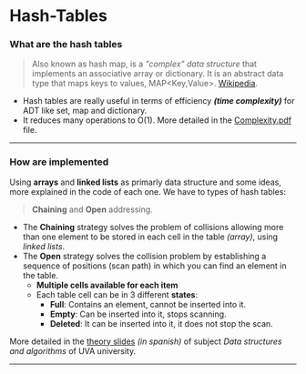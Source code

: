 # Hash-Tables
### What are the hash tables
> Also known as hash map, is a _"complex" data structure_ that implements an associative array or dictionary. It is an abstract data type that maps keys to values, MAP<Key,Value>. [Wikipedia][wikipedia hash table].


* Hash tables are really useful in terms of efficiency ***(time complexity)*** for ADT like set, map and dictionary.
*  It reduces many operations to O(1). More detailed in the [Complexity.pdf][path complexity file] file.
--- 
### How are implemented
Using **arrays** and **linked lists** as primarly data structure and some ideas, more explained in the code of each one. We have to types of hash tables:

>**Chaining** and **Open** addressing.
* The **Chaining** strategy solves the problem of collisions allowing more than one element to be stored in each cell in the table *(array)*, using *linked lists*.
* The **Open** strategy solves the collision problem by establishing a sequence of positions (scan path) in which you can find an element in the table.
  * **Multiple cells available for each item**
  * Each table cell can be in 3 different **states**:
    * **Full**: Contains an element, cannot be inserted into it.
    * **Empty**: Can be inserted into it, stops scanning.
    * **Deleted**: It can be inserted into it, it does not stop the scan.
      
More detailed in the [theory slides][theory] *(in spanish)* of subject *Data structures and algorithms* of UVA university.

---
###

[wikipedia hash table]: https://en.wikipedia.org/wiki/Hash_table
[path complexity file]: Complexity.pdf
[theory]: theory.pdf
